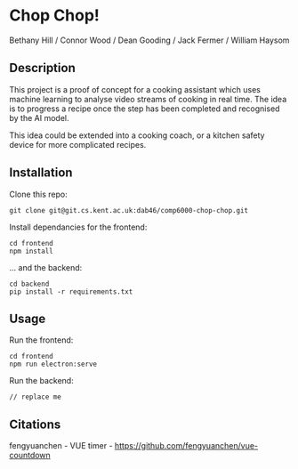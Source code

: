 # Chop Chop!  
 
Bethany Hill / Connor Wood / Dean Gooding / Jack Fermer / William Haysom

## Description  

This project is a proof of concept for a cooking assistant which uses machine learning to analyse video streams of cooking in real time. The idea is to progress a recipe once the step has been completed and recognised by the AI model. 

This idea could be extended into a cooking coach, or a kitchen safety device for more complicated recipes.

## Installation

Clone this repo:
```
git clone git@git.cs.kent.ac.uk:dab46/comp6000-chop-chop.git
```
Install dependancies for the frontend:
```
cd frontend
npm install
```
... and the backend:
```
cd backend
pip install -r requirements.txt
```

## Usage

Run the frontend:
```
cd frontend
npm run electron:serve
```

Run the backend:
```
// replace me
```

## Citations
fengyuanchen - VUE timer - https://github.com/fengyuanchen/vue-countdown
